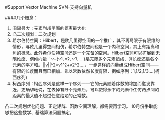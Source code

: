 #Support Vector Machine
SVM-支持向量机

####几个概念：    
1. 间隔最大：元素到超平面的距离最大化    
2. 凸二次规划：二次规划
3. 希尔伯特空间：Hilbert，是欧几里得空间的一个推广，其不再局限于有限维的情形，与欧几里得空间相仿，希尔伯特空间也是一个内积空间，其上有距离和角的概念。此外希尔伯特空间还是一个完备的空间。Hilbert空间可以扩展到无限维度，例如向量：v={v1, v2, v3, ...}是无限多个元素组成，其长度还是各个元素的平方和。||v||^2=v1^2+v2^2....，一组这样的向量组成Hilbert空间——有限的长度而且而已相加、乘以常数依然长度有限，例如序列：1,1/2,1/3....(柯西序列) 
4. 柯西序列：柯西序列是这样一个序列——它的元素随着序数的增加而愈发靠近，更确切地说，在去掉有限个元素后，可以使得余下的元素中任何两点间的距离的最大值不超过任意给定的正常数。



凸二次规划优化问题、正定矩阵、函数空间理解，都需要再学习。
10月份争取能够把这些数学、基础算法问题搞定。
